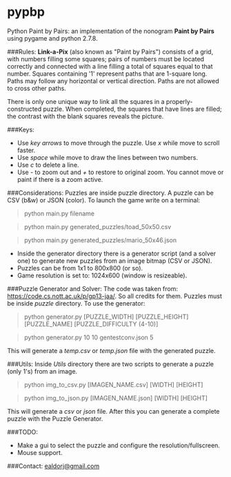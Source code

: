 pypbp
=====
Python Paint by Pairs: an implementation of the nonogram **Paint by Pairs** using pygame and python 2.7.8.

###Rules:
**Link-a-Pix** (also known as "Paint by Pairs") consists of a grid, with numbers filling some squares; pairs of numbers must be located correctly and connected with a line filling a total of squares equal to that number. Squares containing '1' represent paths that are 1-square long. Paths may follow any horizontal or vertical direction. Paths are not allowed to cross other paths.

There is only one unique way to link all the squares in a properly-constructed puzzle. When completed, the squares that have lines are filled; the contrast with the blank squares reveals the picture.

###Keys:
* Use *key arrows* to move through the puzzle. Use *x* while move to scroll faster.
* Use *space* while move to draw the lines between two numbers.
* Use *c* to delete a line.
* Use *-* to zoom out and *+* to restore to original zoom. You cannot move or paint if there is a zoom active.

###Considerations:
Puzzles are inside puzzle directory. A puzzle can be CSV (b&w) or JSON (color). To launch the game write on a terminal: 
> python main.py filename

> python main.py generated_puzzles/toad_50x50.csv

> python main.py generated_puzzles/mario_50x46.json

* Inside the generator directory there is a generator script (and a solver one) to generate new puzzles from an image bitmap (CSV or JSON).
* Puzzles can be from 1x1 to 800x800 (or so).
* Game resolution is set to: 1024x600 (window is resizeable).

###Puzzle Generator and Solver:
The code was taken from: https://code.cs.nott.ac.uk/p/gp13-jaa/. So all credits for them. Puzzles must be inside *puzzle* directory. To use the generator:
> python generator.py [PUZZLE_WIDTH] [PUZZLE_HEIGHT] [PUZZLE_NAME] [PUZZLE_DIFFICULTY (4-10)]

> python generator.py 10 10 gentestconv.json 5

This will generate a *temp.csv* or *temp.json* file with the generated puzzle.

###Utils:
Inside *Utils* directory there are two scripts to generate a puzzle (only 1's) from an image.
> python img_to_csv.py [IMAGEN_NAME.csv] [WIDTH] [HEIGHT]

> python img_to_json.py [IMAGEN_NAME.json] [WIDTH] [HEIGHT]

This will generate a *csv* or *json* file. After this you can generate a complete puzzle with the Puzzle Generator.

###TODO:
* Make a gui to select the puzzle and configure the resolution/fullscreen.
* Mouse support.

###Contact:
ealdorj@gmail.com